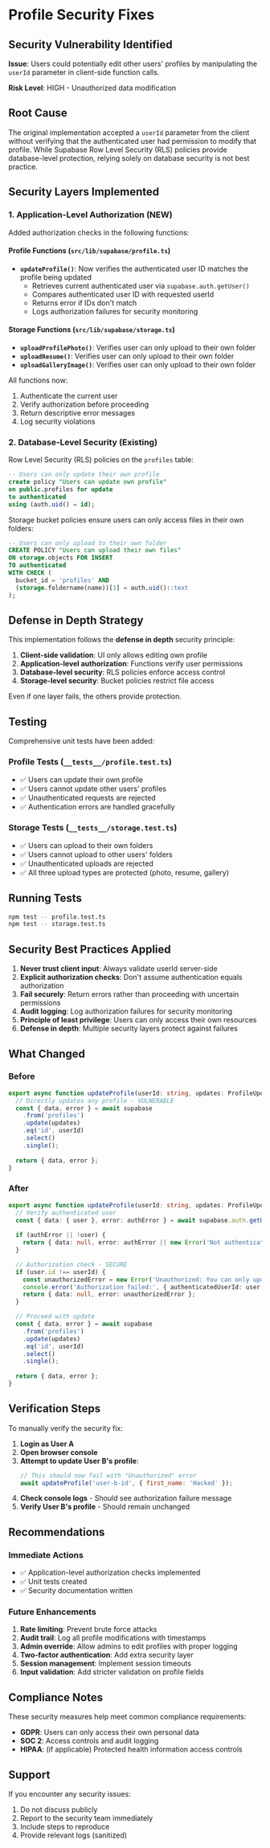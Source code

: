 # Profile Security Fixes

## Security Vulnerability Identified

**Issue**: Users could potentially edit other users' profiles by manipulating the `userId` parameter in client-side function calls.

**Risk Level**: HIGH - Unauthorized data modification

## Root Cause

The original implementation accepted a `userId` parameter from the client without verifying that the authenticated user had permission to modify that profile. While Supabase Row Level Security (RLS) policies provide database-level protection, relying solely on database security is not best practice.

## Security Layers Implemented

### 1. Application-Level Authorization (NEW)

Added authorization checks in the following functions:

#### Profile Functions (`src/lib/supabase/profile.ts`)
- **`updateProfile()`**: Now verifies the authenticated user ID matches the profile being updated
  - Retrieves current authenticated user via `supabase.auth.getUser()`
  - Compares authenticated user ID with requested userId
  - Returns error if IDs don't match
  - Logs authorization failures for security monitoring

#### Storage Functions (`src/lib/supabase/storage.ts`)
- **`uploadProfilePhoto()`**: Verifies user can only upload to their own folder
- **`uploadResume()`**: Verifies user can only upload to their own folder
- **`uploadGalleryImage()`**: Verifies user can only upload to their own folder

All functions now:
1. Authenticate the current user
2. Verify authorization before proceeding
3. Return descriptive error messages
4. Log security violations

### 2. Database-Level Security (Existing)

Row Level Security (RLS) policies on the `profiles` table:

```sql
-- Users can only update their own profile
create policy "Users can update own profile"
on public.profiles for update
to authenticated
using (auth.uid() = id);
```

Storage bucket policies ensure users can only access files in their own folders:

```sql
-- Users can only upload to their own folder
CREATE POLICY "Users can upload their own files"
ON storage.objects FOR INSERT
TO authenticated
WITH CHECK (
  bucket_id = 'profiles' AND
  (storage.foldername(name))[1] = auth.uid()::text
);
```

## Defense in Depth Strategy

This implementation follows the **defense in depth** security principle:

1. **Client-side validation**: UI only allows editing own profile
2. **Application-level authorization**: Functions verify user permissions
3. **Database-level security**: RLS policies enforce access control
4. **Storage-level security**: Bucket policies restrict file access

Even if one layer fails, the others provide protection.

## Testing

Comprehensive unit tests have been added:

### Profile Tests (`__tests__/profile.test.ts`)
- ✅ Users can update their own profile
- ✅ Users cannot update other users' profiles
- ✅ Unauthenticated requests are rejected
- ✅ Authentication errors are handled gracefully

### Storage Tests (`__tests__/storage.test.ts`)
- ✅ Users can upload to their own folders
- ✅ Users cannot upload to other users' folders
- ✅ Unauthenticated uploads are rejected
- ✅ All three upload types are protected (photo, resume, gallery)

## Running Tests

```bash
npm test -- profile.test.ts
npm test -- storage.test.ts
```

## Security Best Practices Applied

1. **Never trust client input**: Always validate userId server-side
2. **Explicit authorization checks**: Don't assume authentication equals authorization
3. **Fail securely**: Return errors rather than proceeding with uncertain permissions
4. **Audit logging**: Log authorization failures for security monitoring
5. **Principle of least privilege**: Users can only access their own resources
6. **Defense in depth**: Multiple security layers protect against failures

## What Changed

### Before
```typescript
export async function updateProfile(userId: string, updates: ProfileUpdate) {
  // Directly updates any profile - VULNERABLE
  const { data, error } = await supabase
    .from('profiles')
    .update(updates)
    .eq('id', userId)
    .select()
    .single();
  
  return { data, error };
}
```

### After
```typescript
export async function updateProfile(userId: string, updates: ProfileUpdate) {
  // Verify authenticated user
  const { data: { user }, error: authError } = await supabase.auth.getUser();
  
  if (authError || !user) {
    return { data: null, error: authError || new Error('Not authenticated') };
  }

  // Authorization check - SECURE
  if (user.id !== userId) {
    const unauthorizedError = new Error('Unauthorized: You can only update your own profile');
    console.error('Authorization failed:', { authenticatedUserId: user.id, requestedUserId: userId });
    return { data: null, error: unauthorizedError };
  }

  // Proceed with update
  const { data, error } = await supabase
    .from('profiles')
    .update(updates)
    .eq('id', userId)
    .select()
    .single();
  
  return { data, error };
}
```

## Verification Steps

To manually verify the security fix:

1. **Login as User A**
2. **Open browser console**
3. **Attempt to update User B's profile**:
   ```javascript
   // This should now fail with "Unauthorized" error
   await updateProfile('user-b-id', { first_name: 'Hacked' });
   ```
4. **Check console logs** - Should see authorization failure message
5. **Verify User B's profile** - Should remain unchanged

## Recommendations

### Immediate Actions
- ✅ Application-level authorization checks implemented
- ✅ Unit tests created
- ✅ Security documentation written

### Future Enhancements
1. **Rate limiting**: Prevent brute force attacks
2. **Audit trail**: Log all profile modifications with timestamps
3. **Admin override**: Allow admins to edit profiles with proper logging
4. **Two-factor authentication**: Add extra security layer
5. **Session management**: Implement session timeouts
6. **Input validation**: Add stricter validation on profile fields

## Compliance Notes

These security measures help meet common compliance requirements:
- **GDPR**: Users can only access their own personal data
- **SOC 2**: Access controls and audit logging
- **HIPAA**: (if applicable) Protected health information access controls

## Support

If you encounter any security issues:
1. Do not discuss publicly
2. Report to the security team immediately
3. Include steps to reproduce
4. Provide relevant logs (sanitized)
